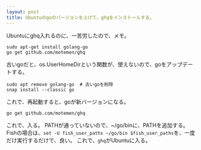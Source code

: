 ```yaml
---
layout: post
title: Ubuntuのgoのバージョンを上げて、ghqをインストールする。
---
```

Ubuntuにghq入れるのに、一苦労したので、メモ。
```
sudo apt-get install golang-go
go get github.com/motemen/ghq
```
古いgoだと、os.UserHomeDirという関数が、使えないので、goをアップデートする。
```
sudo apt remove golang-go  # 古いgoを削除
snap install --classic go
```
これで、再起動すると、goが新バージョンになる。
```
go get github.com/motemen/ghq
```
これで、入る。
PATHが通っていないので、~/go/binに、PATHを追加する。
Fishの場合は、`set -U fish_user_paths ~/go/bin $fish_user_paths`を、一度だけ実行するだけで、良い。
これで、`ghq`がUbuntuに入る。
